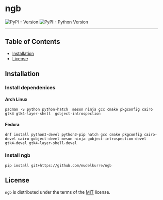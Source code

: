 # ngb

[![PyPI - Version](https://img.shields.io/pypi/v/ngb.svg)](https://pypi.org/project/ngb)
[![PyPI - Python Version](https://img.shields.io/pypi/pyversions/ngb.svg)](https://pypi.org/project/ngb)

-----

## Table of Contents

- [Installation](#installation)
- [License](#license)

## Installation

### Install dependenices

#### Arch Linux
```console
pacman -S python python-hatch  meson ninja gcc cmake pkgconfig cairo gtk4 gtk4-layer-shell  gobject-introspection
```
#### Fedora
```console
dnf install python3-devel python3-pip hatch gcc cmake pkgconfig cairo-devel cairo-gobject-devel meson ninja gobject-introspection-devel gtk4-devel gtk4-layer-shell-devel
```

### Install ngb

```console
pip install git+https://github.com/nudelkurre/ngb
```

## License

`ngb` is distributed under the terms of the [MIT](https://spdx.org/licenses/MIT.html) license.
